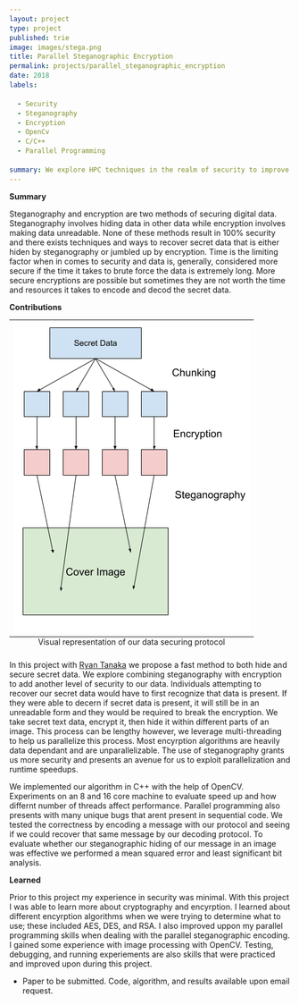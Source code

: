 ```yaml
---
layout: project
type: project
published: trie
image: images/stega.png
title: Parallel Steganographic Encryption
permalink: projects/parallel_steganographic_encryption
date: 2018
labels:
 
  - Security
  - Steganography
  - Encryption 
  - OpenCv
  - C/C++
  - Parallel Programming
  
summary: We explore HPC techniques in the realm of security to improve the speed and increase security. 
---
```


__Summary__

Steganography and encryption are two methods of securing digital data. Steganography involves hiding data in other data while encryption involves making data unreadable.  None of these methods result in 100% security and there exists techniques and ways to recover secret data that is either hiden by steganography or jumbled up by encryption.  Time is the limiting factor when in comes to security and data is, generally, considered more secure if the time it takes to brute force the data is extremely long.  More secure encryptions are possible but sometimes they are not worth the time and resources it takes to encode and decod the secret data.

**Contributions**


<table class="ui fluid floated right medium image">
<caption align="bottom">Visual representation of our data securing protocol
</caption>
<tr><td><img src="../images/stega.png" /></td></tr>
</table>

In this project with [Ryan Tanaka](https://ryantanaka.github.io/) we propose a fast method to both hide and secure secret data.  We explore combining steganography with encryption to add another level of security to our data.  Individuals attempting to recover our secret data would have to first recognize that data is present.  If they were able to decern if secret data is present, it will still be in an unreadable form and they would be required to break the encryption.  We take secret text data, encrypt it, then hide it within different parts of an image.  This process can be lengthy however, we leverage multi-threading to help us parallelize this process.  Most encyrption algorithms are heavily data dependant and are unparallelizable.  The use of steganography grants us more security and presents an avenue for us to exploit parallelization and runtime speedups.   

We implemented our algorithm in C++ with the help of OpenCV.  Experiments on an 8 and 16 core machine to evaluate speed up and how differnt number of threads affect performance.  Parallel programming also presents with many unique bugs that arent present in sequential code.  We tested the correctness by encoding a message with our protocol and seeing if we could recover that same message by our decoding protocol.  To evaluate whether our steganographic hiding of our message in an image was effective we performed a mean squared error and least significant bit analysis.  

__Learned__

Prior to this project my experience in security was minimal.  With this project I was able to learn more about cryptography and encyrption.  I learned about different encyrption algorithms when we were trying to determine what to use; these included AES, DES, and RSA.  I also improved uppon my parallel programming skills when dealing with the parallel steganographic encoding.  I gained some experience with image processing with OpenCV.  Testing, debugging, and running experiements are also skills that were practiced and improved upon during this project.

* Paper to be submitted. Code, algorithm, and results available upon email request.
  
<br/>
